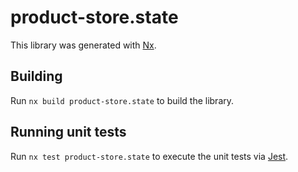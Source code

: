 # product-store.state

This library was generated with [Nx](https://nx.dev).

## Building

Run `nx build product-store.state` to build the library.

## Running unit tests

Run `nx test product-store.state` to execute the unit tests via [Jest](https://jestjs.io).

